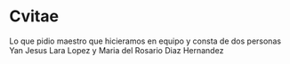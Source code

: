 # Cvitae
Lo que pidio maestro que hicieramos en equipo y consta de dos personas Yan Jesus Lara Lopez y Maria del Rosario Diaz Hernandez
